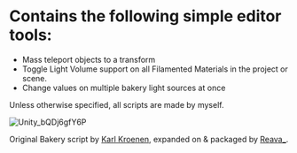 # Contains the following simple editor tools:
- Mass teleport objects to a transform
- Toggle Light Volume support on all Filamented Materials in the project or scene.
- Change values on multiple bakery light sources at once

Unless otherwise specified, all scripts are made by myself.

![Unity_bQDj6gfY6P](https://github.com/user-attachments/assets/6e6d0cb4-71d9-4cb6-af33-0342c999d6be)

Original Bakery script by [Karl Kroenen](https://github.com/KarlKroenenFFCR), expanded on & packaged by [Reava_](https://github.com/Reava).
